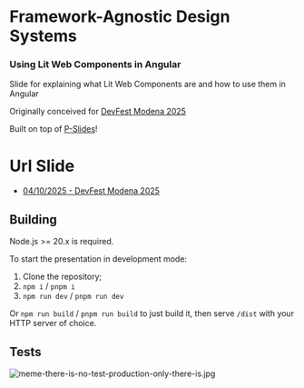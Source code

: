 # Framework-Agnostic Design Systems

### Using Lit Web Components in Angular

Slide for explaining what Lit Web Components are and how to use them in Angular

Originally conceived for [DevFest Modena 2025](https://devfest.modena.it/)

Built on top of [P-Slides](https://github.com/MaxArt2501/p-slides)!

# Url Slide

- [04/10/2025 - DevFest Modena 2025](https://talk-framework-agnostic-copmonent-with-lit.pages.dev/devfest-modena/)

## Building

Node.js >= 20.x is required.

To start the presentation in development mode:

1. Clone the repository;
2. `npm i` / `pnpm i`
3. `npm run dev` / `pnpm run dev`

Or `npm run build` / `pnpm run build` to just build it, then serve `/dist` with your HTTP server of choice.

## Tests

![meme-there-is-no-test-production-only-there-is.jpg](https://i.postimg.cc/9Q477w17/meme-there-is-no-test-production-only-there-is.jpg)
